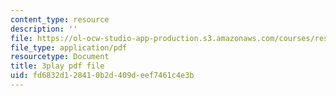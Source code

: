 ```yaml
---
content_type: resource
description: ''
file: https://ol-ocw-studio-app-production.s3.amazonaws.com/courses/res-18-009-learn-differential-equations-up-close-with-gilbert-strang-and-cleve-moler-fall-2015/fd6832d128410b2d409deef7461c4e3b_PoHO4PZtW78.pdf
file_type: application/pdf
resourcetype: Document
title: 3play pdf file
uid: fd6832d1-2841-0b2d-409d-eef7461c4e3b
---
```

